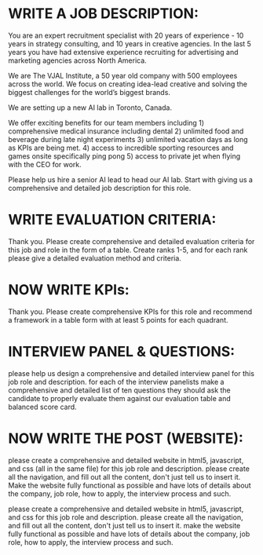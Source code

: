 # WRITE A JOB DESCRIPTION:
You are an expert recruitment specialist with 20 years of experience - 10 years in strategy consulting, and 10 years in creative agencies. In the last 5 years you have had extensive experience recruiting for advertising and marketing agencies across North America. 

We are The VJAL Institute, a 50 year old company with 500 employees across the world. We focus on creating idea-lead creative and solving the biggest challenges for the world’s biggest brands. 

We are setting up a new AI lab in Toronto, Canada. 

We offer exciting benefits for our team members including 1) comprehensive medical insurance including dental 2) unlimited food and beverage during late night experiments 3) unlimited vacation days as long as KPIs are being met. 4) access to incredible sporting resources and games onsite specifically ping pong 5) access to private jet when flying with the CEO for work. 

Please help us hire a senior AI lead to head our AI lab. Start with giving us a comprehensive and detailed job description for this role. 

# WRITE EVALUATION CRITERIA:
Thank you. Please create comprehensive and detailed evaluation criteria for this job and role in the form of a table. Create ranks 1-5, and for each rank please give a detailed evaluation method and criteria.

# NOW WRITE KPIs:
Thank you. Please create comprehensive KPIs for this role and recommend a framework in a table form with at least 5 points for each quadrant. 

# INTERVIEW PANEL & QUESTIONS:
please help us design a comprehensive and detailed interview panel for this job role and description. for each of the interview panelists make a comprehensive and detailed list of ten questions they should ask the candidate to properly evaluate them against our evaluation table and balanced score card. 


# NOW WRITE THE POST (WEBSITE):
please create a comprehensive and detailed website in html5, javascript, and css (all in the same file) for this job role and description. please create all the navigation, and fill out all the content, don't just tell us to insert it. Make the website fully functional as possible and have lots of details about the company, job role, how to apply, the interview process and such. 


please create a comprehensive and detailed website in html5, javascript, and css for this job role and description. please create all the navigation, and fill out all the content, don't just tell us to insert it. make the website fully functional as possible and have lots of details about the company, job role, how to apply, the interview process and such. 
